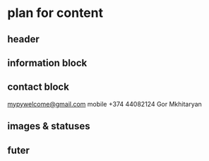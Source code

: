 # plan for content
## header
## information block
## contact block
mypywelcome@gmail.com
mobile +374 44082124
Gor Mkhitaryan
## images & statuses
## futer 